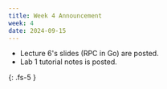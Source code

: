```yaml
---
title: Week 4 Announcement
week: 4
date: 2024-09-15
---
```


* Lecture 6's slides (RPC in Go) are posted.
* Lab 1 tutorial notes is posted.

{: .fs-5 }
